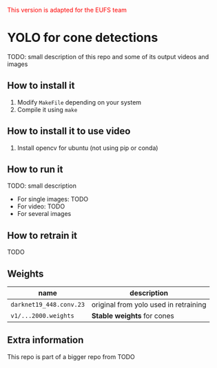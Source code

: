 <span style="color:red">This version is adapted for the EUFS team</span>

# YOLO for cone detections

TODO: small description of this repo and some of its output videos and images 

## How to install it

1. Modify `MakeFile` depending on your system
1. Compile it using `make`

## How to install it to use video 

1. Install opencv for ubuntu (not using pip or conda)

## How to run it

TODO: small description

* For single images: TODO
* For video: TODO
* For several images

## How to retrain it

TODO

## Weights

| name | description |
| --- | --- |
| `darknet19_448.conv.23` | original from yolo used in retraining |
| `v1/...2000.weights` | **Stable weights** for cones |

## Extra information

This repo is part of a bigger repo from TODO
